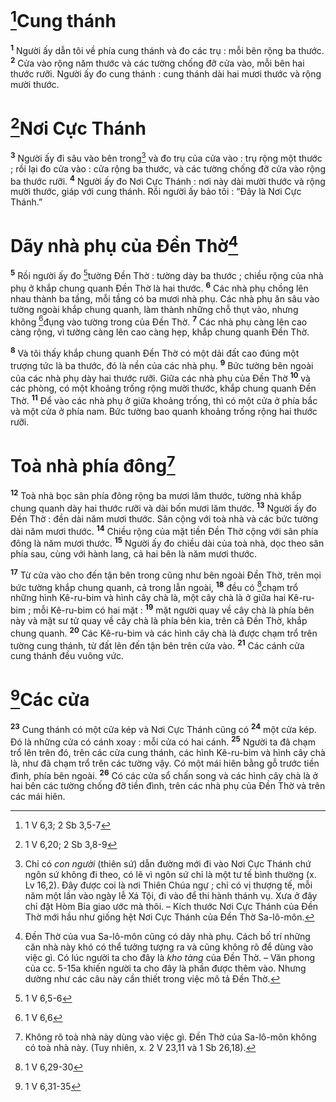 # [^1*]Cung thánh
<sup><b>1</b></sup> Người ấy dẫn tôi về phía cung thánh và đo các trụ : mỗi bên rộng ba thước. <sup><b>2</b></sup> Cửa vào rộng năm thước và các tường chống đỡ cửa vào, mỗi bên hai thước rưỡi. Người ấy đo cung thánh : cung thánh dài hai mươi thước và rộng mười thước.


# [^2*]Nơi Cực Thánh
<sup><b>3</b></sup> Người ấy đi sâu vào bên trong[^1] và đo trụ của cửa vào : trụ rộng một thước ; rồi lại đo cửa vào : cửa rộng ba thước, và các tường chống đỡ cửa vào rộng ba thước rưỡi. <sup><b>4</b></sup> Người ấy đo Nơi Cực Thánh : nơi này dài mười thước và rộng mười thước, giáp với cung thánh. Rồi người ấy bảo tôi : “Đây là Nơi Cực Thánh.”


# Dãy nhà phụ của Đền Thờ[^2]
<sup><b>5</b></sup> Rồi người ấy đo [^3*]tường Đền Thờ : tường dày ba thước ; chiều rộng của nhà phụ ở khắp chung quanh Đền Thờ là hai thước. <sup><b>6</b></sup> Các nhà phụ chồng lên nhau thành ba tầng, mỗi tầng có ba mươi nhà phụ. Các nhà phụ ăn sâu vào tường ngoài khắp chung quanh, làm thành những chỗ thụt vào, nhưng không [^4*]đụng vào tường trong của Đền Thờ. <sup><b>7</b></sup> Các nhà phụ càng lên cao càng rộng, vì tường càng lên cao càng hẹp, khắp chung quanh Đền Thờ.

<sup><b>8</b></sup> Và tôi thấy khắp chung quanh Đền Thờ có một dải đất cao đúng một trượng tức là ba thước, đó là nền của các nhà phụ. <sup><b>9</b></sup> Bức tường bên ngoài của các nhà phụ dày hai thước rưỡi. Giữa các nhà phụ của Đền Thờ <sup><b>10</b></sup> và các phòng, có một khoảng trống rộng mười thước, khắp chung quanh Đền Thờ. <sup><b>11</b></sup> Để vào các nhà phụ ở giữa khoảng trống, thì có một cửa ở phía bắc và một cửa ở phía nam. Bức tường bao quanh khoảng trống rộng hai thước rưỡi.


# Toà nhà phía đông[^3]
<sup><b>12</b></sup> Toà nhà bọc sân phía đông rộng ba mươi lăm thước, tường nhà khắp chung quanh dày hai thước rưỡi và dài bốn mươi lăm thước. <sup><b>13</b></sup> Người ấy đo Đền Thờ : đền dài năm mươi thước. Sân cộng với toà nhà và các bức tường dài năm mươi thước. <sup><b>14</b></sup> Chiều rộng của mặt tiền Đền Thờ cộng với sân phía đông là năm mươi thước. <sup><b>15</b></sup> Người ấy đo chiều dài của toà nhà, dọc theo sân phía sau, cùng với hành lang, cả hai bên là năm mươi thước.

<sup><b>17</b></sup> Từ cửa vào cho đến tận bên trong cũng như bên ngoài Đền Thờ, trên mọi bức tường khắp chung quanh, cả trong lẫn ngoài, <sup><b>18</b></sup> đều có [^6*]chạm trổ những hình Kê-ru-bim và hình cây chà là, một cây chà là ở giữa hai Kê-ru-bim ; mỗi Kê-ru-bim có hai mặt : <sup><b>19</b></sup> mặt người quay về cây chà là phía bên này và mặt sư tử quay về cây chà là phía bên kia, trên cả Đền Thờ, khắp chung quanh. <sup><b>20</b></sup> Các Kê-ru-bim và các hình cây chà là được chạm trổ trên tường cung thánh, từ đất lên đến tận bên trên cửa vào. <sup><b>21</b></sup> Các cánh cửa cung thánh đều vuông vức.


# [^8*]Các cửa
<sup><b>23</b></sup> Cung thánh có một cửa kép và Nơi Cực Thánh cũng có <sup><b>24</b></sup> một cửa kép. Đó là những cửa có cánh xoay : mỗi cửa có hai cánh. <sup><b>25</b></sup> Người ta đã chạm trổ lên trên đó, trên các cửa cung thánh, các hình Kê-ru-bim và hình cây chà là, như đã chạm trổ trên các tường vậy. Có một mái hiên bằng gỗ trước tiền đình, phía bên ngoài. <sup><b>26</b></sup> Có các cửa sổ chấn song và các hình cây chà là ở hai bên các tường chống đỡ tiền đình, trên các nhà phụ của Đền Thờ và trên các mái hiên.

[^1]: Chỉ có *con người* (thiên sứ) dẫn đường mới đi vào Nơi Cực Thánh chứ ngôn sứ không đi theo, có lẽ vì ngôn sứ chỉ là một tư tế bình thường (x. Lv 16,2). Đây được coi là nơi Thiên Chúa ngự ; chỉ có vị thượng tế, mỗi năm một lần vào ngày lễ Xá Tội, đi vào để thi hành thánh vụ. Xưa ở đây chỉ đặt Hòm Bia giao ước mà thôi. – Kích thước Nơi Cực Thánh của Đền Thờ mới hầu như giống hệt Nơi Cực Thánh của Đền Thờ Sa-lô-môn.
[^2]: Đền Thờ của vua Sa-lô-môn cũng có dãy nhà phụ. Cách bố trí những căn nhà này khó có thể tưởng tượng ra và cũng không rõ để dùng vào việc gì. Có lúc người ta cho đây là *kho tàng* của Đền Thờ. – Văn phong của cc. 5-15a khiến người ta cho đây là phần được thêm vào. Nhưng dường như các câu này cần thiết trong việc mô tả Đền Thờ.
[^3]: Không rõ toà nhà này dùng vào việc gì. Đền Thờ của Sa-lô-môn không có toà nhà này. (Tuy nhiên, x. 2 V 23,11 và 1 Sb 26,18).
[^1*]: 1 V 6,3; 2 Sb 3,5-7
[^2*]: 1 V 6,20; 2 Sb 3,8-9
[^3*]: 1 V 6,5-6
[^4*]: 1 V 6,6
[^6*]: 1 V 6,29-30
[^8*]: 1 V 6,31-35